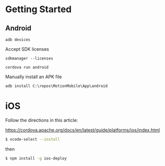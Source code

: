 

# Getting Started

## Android

```
adb devices
```


Accept SDK licenses
```
sdkmanager --licenses
```


```
cordova run android
```

Manually install an APK file

```
adb install C:\repos\MotionMobile\App\android
```

# iOS

Follow the directions in this article:

https://cordova.apache.org/docs/en/latest/guide/platforms/ios/index.html

```bash
$ xcode-select --install
```
then
```bash
$ npm install -g ios-deploy
```











